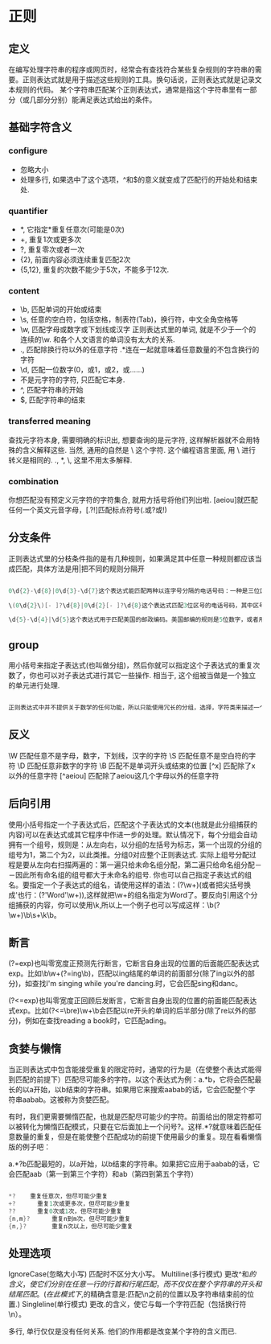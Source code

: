 # 正则

## 定义

在编写处理字符串的程序或网页时，经常会有查找符合某些复杂规则的字符串的需要。正则表达式就是用于描述这些规则的工具。换句话说，正则表达式就是记录文本规则的代码。 某个字符串匹配某个正则表达式，通常是指这个字符串里有一部分（或几部分分别）能满足表达式给出的条件。

## 基础字符含义

### configure

* 忽略大小
* 处理多行, 如果选中了这个选项，^和$的意义就变成了匹配行的开始处和结束处.

### quantifier

* \*, 它指定*重复任意次(可能是0次)
* +, 重复1次或更多次
* ?, 重复零次或者一次
* {2}, 前面内容必须连续重复匹配2次
* {5,12}, 重复的次数不能少于5次，不能多于12次.

### content

* \b, 匹配单词的开始或结束
* \s, 任意的空白符，包括空格，制表符(Tab)，换行符，中文全角空格等
* \w, 匹配字母或数字或下划线或汉字
正则表达式里的单词, 就是不少于一个的连续的\w. 和各个人文语言的单词没有太大的关系.
* ., 匹配除换行符以外的任意字符
.*连在一起就意味着任意数量的不包含换行的字符
* \d, 匹配一位数字(0，或1，或2，或……)
* 不是元字符的字符, 只匹配它本身.
* ^, 匹配字符串的开始
* $, 匹配字符串的结束

### transferred meaning

查找元字符本身, 需要明确的标识出, 想要查询的是元字符, 这样解析器就不会用特殊的含义解释这些. 当然, 通用的自然是 \ 这个字符. 这个编程语言里面, 用 \ 进行转义是相同的. \., \*, \\, 这里不用太多解释.

### combination

你想匹配没有预定义元字符的字符集合, 就用方括号将他们列出啦. [aeiou]就匹配任何一个英文元音字母，[.?!]匹配标点符号(.或?或!)

## 分支条件

正则表达式里的分枝条件指的是有几种规则，如果满足其中任意一种规则都应该当成匹配，具体方法是用|把不同的规则分隔开  

``` C++

0\d{2}-\d{8}|0\d{3}-\d{7}这个表达式能匹配两种以连字号分隔的电话号码：一种是三位区号，8位本地号(如010-12345678)，一种是4位区号，7位本地号(0376-2233445)。

\(0\d{2}\)[- ]?\d{8}|0\d{2}[- ]?\d{8}这个表达式匹配3位区号的电话号码，其中区号可以用小括号括起来，也可以不用，区号与本地号间可以用连字号或空格间隔，也可以没有间隔。你可以试试用分枝条件把这个表达式扩展成也支持4位区号的。`

\d{5}-\d{4}|\d{5}这个表达式用于匹配美国的邮政编码。美国邮编的规则是5位数字，或者用连字号间隔的9位数字。之所以要给出这个例子是因为它能说明一个问题：使用分枝条件时，要注意各个条件的顺序。如果你把它改成\d{5}|\d{5}-\d{4}的话，那么就只会匹配5位的邮编(以及9位邮编的前5位)。原因是匹配分枝条件时，将会从左到右地测试每个条件，如果满足了某个分枝的话，就不会去再管其它的条件了。

```

## group

用小括号来指定子表达式(也叫做分组)，然后你就可以指定这个子表达式的重复次数了，你也可以对子表达式进行其它一些操作. 相当于, 这个组被当做是一个独立的单元进行处理.

```C

正则表达式中并不提供关于数学的任何功能，所以只能使用冗长的分组，选择，字符类来描述一个正确的IP地址：((2[0-4]\d|25[0-5]|[01]?\d\d?)\.){3}(2[0-4]\d|25[0-5]|[01]?\d\d?)。

```

## 反义

\W 匹配任意不是字母，数字，下划线，汉字的字符
\S 匹配任意不是空白符的字符
\D 匹配任意非数字的字符
\B 匹配不是单词开头或结束的位置
[^x] 匹配除了x以外的任意字符
[^aeiou] 匹配除了aeiou这几个字母以外的任意字符

## 后向引用

使用小括号指定一个子表达式后，匹配这个子表达式的文本(也就是此分组捕获的内容)可以在表达式或其它程序中作进一步的处理。默认情况下，每个分组会自动拥有一个组号，规则是：从左向右，以分组的左括号为标志，第一个出现的分组的组号为1，第二个为2，以此类推。分组0对应整个正则表达式. 实际上组号分配过程是要从左向右扫描两遍的：第一遍只给未命名组分配，第二遍只给命名组分配－－因此所有命名组的组号都大于未命名的组号.
你也可以自己指定子表达式的组名。要指定一个子表达式的组名，请使用这样的语法：(?<Word>\w+)(或者把尖括号换成'也行：(?'Word'\w+)),这样就把\w+的组名指定为Word了。要反向引用这个分组捕获的内容，你可以使用\k<Word>,所以上一个例子也可以写成这样：\b(?<Word>\w+)\b\s+\k<Word>\b。

## 断言

(?=exp)也叫零宽度正预测先行断言，它断言自身出现的位置的后面能匹配表达式exp。比如\b\w+(?=ing\b)，匹配以ing结尾的单词的前面部分(除了ing以外的部分)，如查找I'm singing while you're dancing.时，它会匹配sing和danc。

(?<=exp)也叫零宽度正回顾后发断言，它断言自身出现的位置的前面能匹配表达式exp。比如(?<=\bre)\w+\b会匹配以re开头的单词的后半部分(除了re以外的部分)，例如在查找reading a book时，它匹配ading。

## 贪婪与懒惰

当正则表达式中包含能接受重复的限定符时，通常的行为是（在使整个表达式能得到匹配的前提下）匹配尽可能多的字符。以这个表达式为例：a.*b，它将会匹配最长的以a开始，以b结束的字符串。如果用它来搜索aabab的话，它会匹配整个字符串aabab。这被称为贪婪匹配。

有时，我们更需要懒惰匹配，也就是匹配尽可能少的字符。前面给出的限定符都可以被转化为懒惰匹配模式，只要在它后面加上一个问号?。这样.*?就意味着匹配任意数量的重复，但是在能使整个匹配成功的前提下使用最少的重复。现在看看懒惰版的例子吧：

a.*?b匹配最短的，以a开始，以b结束的字符串。如果把它应用于aabab的话，它会匹配aab（第一到第三个字符）和ab（第四到第五个字符）

```C++

*?    重复任意次，但尽可能少重复
+?	    重复1次或更多次，但尽可能少重复
??	    重复0次或1次，但尽可能少重复
{n,m}?	    重复n到m次，但尽可能少重复
{n,}?	    重复n次以上，但尽可能少重复

```

## 处理选项

IgnoreCase(忽略大小写)	匹配时不区分大小写。
Multiline(多行模式)	更改^和$的含义，使它们分别在任意一行的行首和行尾匹配，而不仅仅在整个字符串的开头和结尾匹配。(在此模式下,$的精确含意是:匹配\n之前的位置以及字符串结束前的位置.)
Singleline(单行模式)	更改.的含义，使它与每一个字符匹配（包括换行符\n）。

多行, 单行仅仅是没有任何关系. 他们的作用都是改变某个字符的含义而已.